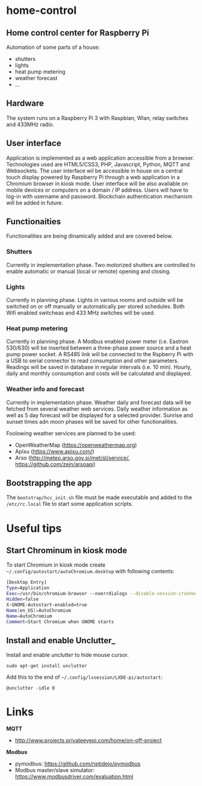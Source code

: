 # home-control

## Home control center for Raspberry Pi

Automation of some parts of a house:
* shutters
* lights
* heat pump metering
* weather forecast
* ...

## Hardware
The system runs on a Raspberry Pi 3 with Raspbian, Wlan, relay switches and 433MHz radio.

## User interface
Application is implemented as a web application accessible from a browser. Technologies used are HTML5/CSS3, PHP, Javascript, Python, MQTT and Websockets. The user interface wil be accessible in house on a central touch display powered by Raspberry Pi through a web application in a Chromium browser in kiosk mode. User interface will be also available on mobile devices or computers on a domain / IP address. Users will have to log-in with username and password. Blockchain authentication mechanism will be added in future.

## Functionaities
Functionalities are being dinamically added and are covered below.

### Shutters
Currently in implementation phase. Two motorized shutters are controlled to enable automatic or manual (local or remote) opening and closing.

### Lights
Currently in planning phase. Lights in various rooms and outside will be switched on or off manually or automatically per stored schedules. Both Wifi enabled switcheas and 433 MHz switches will be used.

### Heat pump metering
Currently in planning phase. A Modbus enabled power meter (i.e. Eastron 530/630) will be inserted between a three-phase power source and a heat pump power socket. A RS485 link will be connected to the Rspberry Pi with a USB to serial connector to read consumption and other parameters. Readings will be saved in database in regular intervals (i.e. 10 min). Hourly, daily and monthly consumption and costs will be calculated and displayed.

### Weather info and forecast
Currently in implementation phase. Weather daily and forecast data will be fetched from several weather web services. Daily weather information as well as 5 day forecast will be displayed for a selected provider. Sunrise and sunset times adn moon phases will be saved for other functionalities.

Foolowing weather services are planned to be used:
- OpenWeatherMap (https://openweathermap.org)
- Apixu (https://www.apixu.com/)
- Arso (http://meteo.arso.gov.si/met/sl/service/, https://github.com/zejn/arsoapi)

## Bootstrapping the app
The `bootstrap/hcc_init.sh` file must be made executable and added to the `/etc/rc.local` file to start some application scripts.


# Useful tips

## Start Chrominum in kiosk mode
To start Chromium in kiosk mode create `~/.config/autostart/autoChromium.desktop` with following contents:

```bash
[Desktop Entry]
Type=Application
Exec=/usr/bin/chromium-browser --noerrdialogs --disable-session-crashed-bubble --disable-infobars --kiosk -app=http://hcc.local
Hidden=false
X-GNOME-Autostart-enabled=true
Name[en_US]=AutoChromium
Name=AutoChromium
Comment=Start Chromium when GNOME starts
```
## Install and enable Unclutter_

Install and enable _unclutter_ to hide mouse cursor.

```
sudo apt-get install unclutter
```
Add this to the end of `~/.config/lxsession/LXDE-pi/autostart`:
```
@unclutter -idle 0
```

# Links

**MQTT**
- http://www.projects.privateeyepi.com/home/on-off-project

**Modbus**
- pymodbus: https://github.com/riptideio/pymodbus
- Modbus master/slave simulator: https://www.modbusdriver.com/evaluation.html

